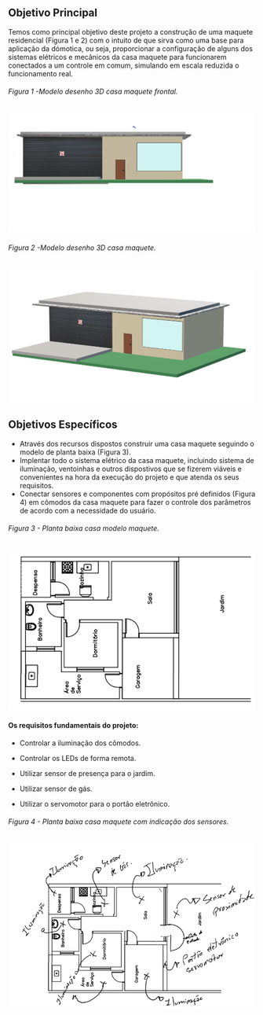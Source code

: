 ## Objetivo Principal

Temos como principal objetivo deste projeto a construção de uma maquete residencial (Figura 1 e 2) com o intuito de que sirva como uma base para aplicação 
da dómotica, ou seja, proporcionar a configuração de alguns dos sistemas elétricos e mecânicos da casa maquete para funcionarem conectados a um controle em comum, simulando 
em escala reduzida o funcionamento real.


###### Figura 1 -Modelo desenho 3D casa maquete frontal.

![VISTA3DFRENTEMODELOCASA](./Imagens/maquetedesenho3dfrente.png) 

###### Figura 2 -Modelo desenho 3D casa maquete. 

![VISTA3DMODELOCASA](./Imagens/maquetedesenho3d.png) 

## Objetivos Específicos 

* Através dos recursos dispostos construir uma casa maquete seguindo o modelo de planta baixa (Figura 3).  
* Implentar todo o sistema elétrico da casa maquete, incluindo sistema de iluminação, ventoinhas e outros dispostivos que se fizerem viáveis e convenientes
na hora da execução do projeto e que atenda os seus requisitos.  
* Conectar sensores e componentes com propósitos pré definidos (Figura 4) em cômodos da casa maquete para fazer o controle dos parâmetros de acordo com a 
necessidade do usuário. 

###### Figura 3 - Planta baixa casa modelo maquete.

![PLANTABAIXAMODELOCASA](./Imagens/modelomaquetecasa.png) 

#### Os requisitos fundamentais do projeto:
 * Controlar a iluminação dos cômodos.

* Controlar os LEDs de forma remota.

* Utilizar sensor de presença para o jardim.

* Utilizar sensor de gás.

* Utilizar o servomotor para o portão eletrônico.

###### Figura 4 - Planta baixa casa maquete com indicação dos sensores.

![PLANTABAIXAMODELOCASASENSORES](./Imagens/modelomaquetecasasensores.png) 
